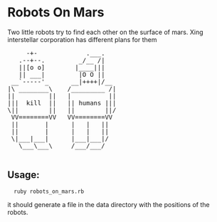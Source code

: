 Robots On Mars
==========
Two little robots try to find each other on the surface of mars. Xing interstellar corporation has different plans for them

<pre>
     -+-             .___.
   .--+--.         _/__ /|
   ||[o o]        |____|||
   || ___|         |O O ||
 __`-----'_      __|++++|/__
|\ ________\    /_________ /|
||         ||   |          ||
|||  kill  ||   || humans |||
\||        ||   ||        ||/
 VV========VV   VV========VV
 ||       |      |   |   ||
 ||       |      |   |   ||
 \|___|___|      |___|___|/
   \___\___\     /___/___/
   </pre>

Usage:
------
      ruby robots_on_mars.rb

it should generate a file in the data directory with the positions of the robots.

